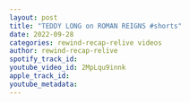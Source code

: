 ```yaml
---
layout: post
title: "TEDDY LONG on ROMAN REIGNS #shorts"
date: 2022-09-28
categories: rewind-recap-relive videos
author: rewind-recap-relive
spotify_track_id: 
youtube_video_id: 2MpLqu9innk
apple_track_id: 
youtube_metadata: 
---
```


